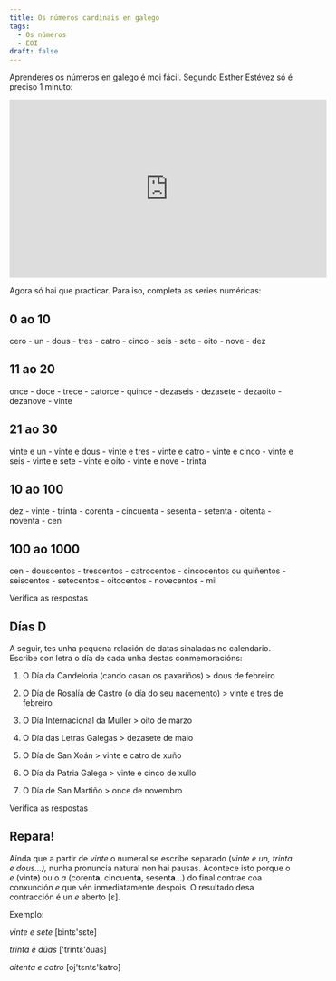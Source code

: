```yaml
---
title: Os números cardinais en galego
tags:
  - Os números
  - EOI
draft: false
---
```

Aprenderes os números en galego é moi fácil. Segundo Esther Estévez só é preciso 1 minuto:

<iframe width="560" height="315" src="https://www.youtube.com/embed/JBVN3Nst5Po" title="YouTube video player" frameborder="0" allow="accelerometer; autoplay; clipboard-write; encrypted-media; gyroscope; picture-in-picture; web-share" allowfullscreen></iframe>

Agora só hai que practicar. Para iso, completa as series numéricas:

## 0 ao 10

<e-answer>cero</e-answer> - un - <e-answer>dous</e-answer> - tres - <e-answer>catro</e-answer> - cinco - <e-answer>seis</e-answer> - sete - <e-answer>oito</e-answer> - nove - <e-answer>dez</e-answer>

## 11 ao 20

once - <e-answer>doce</e-answer> - trece - <e-answer>catorce</e-answer> - quince - <e-answer>dezaseis</e-answer> - dezasete - <e-answer>dezaoito</e-answer> - dezanove - <e-answer>vinte</e-answer>

## 21 ao 30

<e-answer>vinte e un</e-answer> - vinte e dous - <e-answer>vinte e tres</e-answer> - vinte e catro - <e-answer>vinte e cinco</e-answer> - vinte e seis - <e-answer>vinte e sete</e-answer> - vinte e oito - <e-answer>vinte e nove</e-answer> - trinta

## 10 ao 100

dez - <e-answer>vinte</e-answer> - trinta - <e-answer>corenta</e-answer> - cincuenta - <e-answer>sesenta</e-answer> - setenta - <e-answer>oitenta</e-answer> - noventa - <e-answer>cen</e-answer>

## 100 ao 1000

<e-answer>cen</e-answer> - douscentos - <e-answer>trescentos</e-answer> - catrocentos - <e-answer>cincocentos</e-answer> ou quiñentos - <e-answer>seiscentos</e-answer> - setecentos - <e-answer>oitocentos</e-answer> - novecentos - <e-answer>mil</e-answer>

<e-validate>Verifica as respostas</e-validate>

## Días D

A seguir, tes unha pequena relación de datas sinaladas no calendario. Escribe con letra o día de cada unha destas conmemoracións: 

1. O Día da Candeloria (cando casan os paxariños) > <e-answer>dous</e-answer> de febreiro

2. O Día de Rosalía de Castro (o día do seu nacemento) > <e-answer>vinte e tres</e-answer> de febreiro

3. O Día Internacional da Muller > <e-answer>oito</e-answer> de marzo

4. O Día das Letras Galegas > <e-answer>dezasete</e-answer> de maio

5. O Día de San Xoán > <e-answer>vinte e catro</e-answer> de xuño

6. O Día da Patria Galega > <e-answer>vinte e cinco</e-answer> de xullo

7. O Día de San Martiño > <e-answer>once</e-answer> de novembro

<e-validate>Verifica as respostas</e-validate>

## Repara!

Aínda que a partir de *vinte* o numeral se escribe separado (*vinte e un, trinta e dous...),* nunha pronuncia natural non hai pausas. Acontece isto porque o *e* (vint**e**) ou o *a* (corent**a**, cincuent**a**, sesent**a**...) do final contrae coa conxunción *e* que vén inmediatamente despois. O resultado desa contracción é un *e* aberto \[ɛ].

Exemplo:

*vinte e sete* \[bintɛ'sɛte]

*trinta e dúas* \['trintɛ'ðuas]

*oitenta e catro* \[oj'tɛntɛ'katro]
